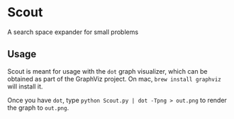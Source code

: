 # Scout
A search space expander for small problems

## Usage
Scout is meant for usage with the `dot` graph visualizer, which can be obtained as part of the GraphViz project.
On mac, `brew install graphviz` will install it.

Once you have `dot`, type `python Scout.py | dot -Tpng > out.png` to render the graph to `out.png`.

